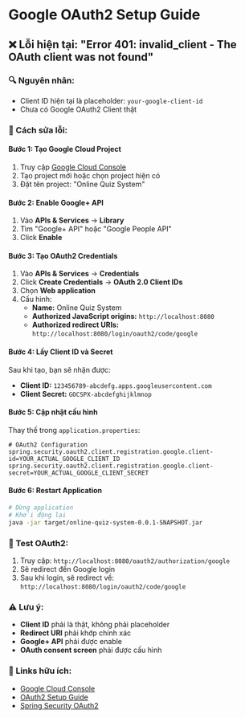 # Google OAuth2 Setup Guide

## ❌ Lỗi hiện tại: "Error 401: invalid_client - The OAuth client was not found"

### 🔍 Nguyên nhân:
- Client ID hiện tại là placeholder: `your-google-client-id`
- Chưa có Google OAuth2 Client thật

### 🔧 Cách sửa lỗi:

#### Bước 1: Tạo Google Cloud Project
1. Truy cập [Google Cloud Console](https://console.cloud.google.com/)
2. Tạo project mới hoặc chọn project hiện có
3. Đặt tên project: "Online Quiz System"

#### Bước 2: Enable Google+ API
1. Vào **APIs & Services** → **Library**
2. Tìm "Google+ API" hoặc "Google People API"
3. Click **Enable**

#### Bước 3: Tạo OAuth2 Credentials
1. Vào **APIs & Services** → **Credentials**
2. Click **Create Credentials** → **OAuth 2.0 Client IDs**
3. Chọn **Web application**
4. Cấu hình:
   - **Name:** Online Quiz System
   - **Authorized JavaScript origins:** `http://localhost:8080`
   - **Authorized redirect URIs:** `http://localhost:8080/login/oauth2/code/google`

#### Bước 4: Lấy Client ID và Secret
Sau khi tạo, bạn sẽ nhận được:
- **Client ID:** `123456789-abcdefg.apps.googleusercontent.com`
- **Client Secret:** `GOCSPX-abcdefghijklmnop`

#### Bước 5: Cập nhật cấu hình
Thay thế trong `application.properties`:

```properties
# OAuth2 Configuration
spring.security.oauth2.client.registration.google.client-id=YOUR_ACTUAL_GOOGLE_CLIENT_ID
spring.security.oauth2.client.registration.google.client-secret=YOUR_ACTUAL_GOOGLE_CLIENT_SECRET
```

#### Bước 6: Restart Application
```bash
# Dừng application
# Khởi động lại
java -jar target/online-quiz-system-0.0.1-SNAPSHOT.jar
```

### 🧪 Test OAuth2:
1. Truy cập: `http://localhost:8080/oauth2/authorization/google`
2. Sẽ redirect đến Google login
3. Sau khi login, sẽ redirect về: `http://localhost:8080/login/oauth2/code/google`

### ⚠️ Lưu ý:
- **Client ID** phải là thật, không phải placeholder
- **Redirect URI** phải khớp chính xác
- **Google+ API** phải được enable
- **OAuth consent screen** phải được cấu hình

### 🔗 Links hữu ích:
- [Google Cloud Console](https://console.cloud.google.com/)
- [OAuth2 Setup Guide](https://developers.google.com/identity/protocols/oauth2)
- [Spring Security OAuth2](https://spring.io/guides/tutorials/spring-boot-oauth2/)
